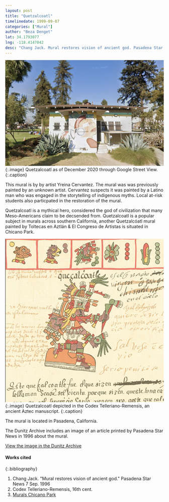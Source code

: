 ```yaml
---
layout: post
title: "Quetzalcoatl"
timelinedate: 1999-09-07
categories: ["Mural"]
author: "Beza Denget"
lat: 34.1793077
lng: -118.4147042
desc: "Chang Jack. Mural restores vision of ancient god. Pasadena Star News 7 Sep. 1996."
---
```

![Current Image](images/Quetzalcoatl.png)
   {:.image}
Quetzalcoatl as of December 2020 through Google Street View.
   {:.caption}  

This mural is by by artist Yreina Cervantez. The mural was was previously painted by an unknown artist. Cervantez suspects it was painted by a Latino man who was engaged in the storytelling of indigenous myths. Local at-risk students also particpated in the restoration of the mural.   

Quetzalcoatl is a mythical hero, considered the god of civilization that many Meso-Americans claim to be decsended from. Quetzalcoatl is a popular subject in murals across southern California, another Quetzalcóatl mural painted by Toltecas en Aztlán & El Congreso de Artistas is situated in Chicano Park.

![Quetzalcoatl in Codex Telleriano-Remensis](images/QuetzalcoatlImg.png)
   {:.image}
Quetzalcoatl depicted in the Codex Telleriano-Remensis, an ancient Aztec manuscript.
   {:.caption}  

The mural is located in Pasadena, California.

The Dunitz Archive includes an image of an article printed by Pasadena Star News in 1996 about the mural.

[View the image in the Dunitz Archive](https://visualizela.github.io/dunitzarchive/dunitzproject/obj58/)

#### Works cited

{:.bibliography}
1. Chang Jack. "Mural restores vision of ancient god." Pasadena Star News 7 Sep. 1996
2. Codex Telleriano-Remensis, 16th cent.
3. [Murals Chicano Park](http://www.chicanoparksandiego.com/murals/quetzal.html)
